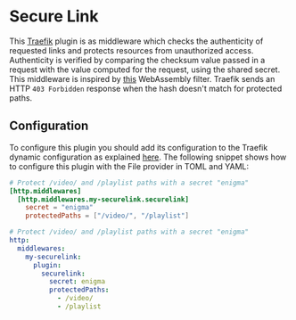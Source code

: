 # Secure Link

This [Traefik](https://github.com/containous/traefik) plugin is as middleware which checks the authenticity of requested links and protects resources from unauthorized access. Authenticity is verified by comparing the checksum value passed in a request with the value computed for the request, using the shared secret.
This middleware is inspired by [this](https://github.com/blake/secure-link-filter) WebAssembly filter.
Traefik sends an HTTP `403 Forbidden` response when the hash doesn't match for protected paths.

## Configuration

To configure this plugin you should add its configuration to the Traefik dynamic configuration as explained [here](https://docs.traefik.io/getting-started/configuration-overview/#the-dynamic-configuration).
The following snippet shows how to configure this plugin with the File provider in TOML and YAML: 

```toml
# Protect /video/ and /playlist paths with a secret "enigma"
[http.middlewares]
  [http.middlewares.my-securelink.securelink]
    secret = "enigma"
    protectedPaths = ["/video/", "/playlist"]
```

```yaml
# Protect /video/ and /playlist paths with a secret "enigma"
http:
  middlewares:
    my-securelink:
      plugin:
        securelink:
          secret: enigma
          protectedPaths:
            - /video/
            - /playlist
```
